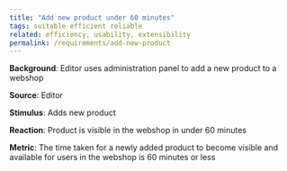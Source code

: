 ```yaml
---
title: "Add new product under 60 minutes"
tags: suitable efficient reliable
related: efficiency, usability, extensibility
permalink: /requirements/add-new-product
---
```


<div class="quality-requirement" markdown="1">

**Background**: Editor uses administration panel to add a new product to a webshop

**Source**: Editor

**Stimulus**: Adds new product

**Reaction**: Product is visible in the webshop in under 60 minutes

**Metric**: The time taken for a newly added product to become visible and available for users in the webshop is 60 minutes or less


</div><br>




